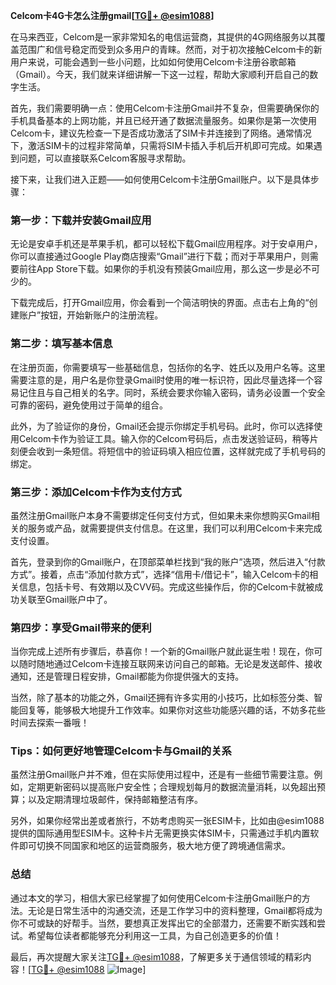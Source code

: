 **Celcom卡4G卡怎么注册gmail[[TG💪+ @esim1088](https://t.me/s/esim1088)]**

在马来西亚，Celcom是一家非常知名的电信运营商，其提供的4G网络服务以其覆盖范围广和信号稳定而受到众多用户的青睐。然而，对于初次接触Celcom卡的新用户来说，可能会遇到一些小问题，比如如何使用Celcom卡注册谷歌邮箱（Gmail）。今天，我们就来详细讲解一下这一过程，帮助大家顺利开启自己的数字生活。

首先，我们需要明确一点：使用Celcom卡注册Gmail并不复杂，但需要确保你的手机具备基本的上网功能，并且已经开通了数据流量服务。如果你是第一次使用Celcom卡，建议先检查一下是否成功激活了SIM卡并连接到了网络。通常情况下，激活SIM卡的过程非常简单，只需将SIM卡插入手机后开机即可完成。如果遇到问题，可以直接联系Celcom客服寻求帮助。

接下来，让我们进入正题——如何使用Celcom卡注册Gmail账户。以下是具体步骤：

### **第一步：下载并安装Gmail应用**
无论是安卓手机还是苹果手机，都可以轻松下载Gmail应用程序。对于安卓用户，你可以直接通过Google Play商店搜索“Gmail”进行下载；而对于苹果用户，则需要前往App Store下载。如果你的手机没有预装Gmail应用，那么这一步是必不可少的。

下载完成后，打开Gmail应用，你会看到一个简洁明快的界面。点击右上角的“创建账户”按钮，开始新账户的注册流程。

### **第二步：填写基本信息**
在注册页面，你需要填写一些基础信息，包括你的名字、姓氏以及用户名等。这里需要注意的是，用户名是你登录Gmail时使用的唯一标识符，因此尽量选择一个容易记住且与自己相关的名字。同时，系统会要求你输入密码，请务必设置一个安全可靠的密码，避免使用过于简单的组合。

此外，为了验证你的身份，Gmail还会提示你绑定手机号码。此时，你可以选择使用Celcom卡作为验证工具。输入你的Celcom号码后，点击发送验证码，稍等片刻便会收到一条短信。将短信中的验证码填入相应位置，这样就完成了手机号码的绑定。

### **第三步：添加Celcom卡作为支付方式**
虽然注册Gmail账户本身不需要绑定任何支付方式，但如果未来你想购买Gmail相关的服务或产品，就需要提供支付信息。在这里，我们可以利用Celcom卡来完成支付设置。

首先，登录到你的Gmail账户，在顶部菜单栏找到“我的账户”选项，然后进入“付款方式”。接着，点击“添加付款方式”，选择“信用卡/借记卡”，输入Celcom卡的相关信息，包括卡号、有效期以及CVV码。完成这些操作后，你的Celcom卡就被成功关联至Gmail账户中了。

### **第四步：享受Gmail带来的便利**
当你完成上述所有步骤后，恭喜你！一个新的Gmail账户就此诞生啦！现在，你可以随时随地通过Celcom卡连接互联网来访问自己的邮箱。无论是发送邮件、接收通知，还是管理日程安排，Gmail都能为你提供强大的支持。

当然，除了基本的功能之外，Gmail还拥有许多实用的小技巧，比如标签分类、智能回复等，能够极大地提升工作效率。如果你对这些功能感兴趣的话，不妨多花些时间去探索一番哦！

### **Tips：如何更好地管理Celcom卡与Gmail的关系**
虽然注册Gmail账户并不难，但在实际使用过程中，还是有一些细节需要注意。例如，定期更新密码以提高账户安全性；合理规划每月的数据流量消耗，以免超出预算；以及定期清理垃圾邮件，保持邮箱整洁有序。

另外，如果你经常出差或者旅行，不妨考虑购买一张ESIM卡，比如由@esim1088提供的国际通用型ESIM卡。这种卡片无需更换实体SIM卡，只需通过手机内置软件即可切换不同国家和地区的运营商服务，极大地方便了跨境通信需求。

### **总结**
通过本文的学习，相信大家已经掌握了如何使用Celcom卡注册Gmail账户的方法。无论是日常生活中的沟通交流，还是工作学习中的资料整理，Gmail都将成为你不可或缺的好帮手。当然，要想真正发挥出它的全部潜力，还需要不断实践和尝试。希望每位读者都能够充分利用这一工具，为自己创造更多的价值！

最后，再次提醒大家关注[TG💪+ @esim1088](https://t.me/s/esim1088)，了解更多关于通信领域的精彩内容！[[TG💪+ @esim1088](https://t.me/s/esim1088) ![Image](https://i.postimg.cc/4NQfJmqS/Snipaste-2025-05-13-00-14-12.png)]
